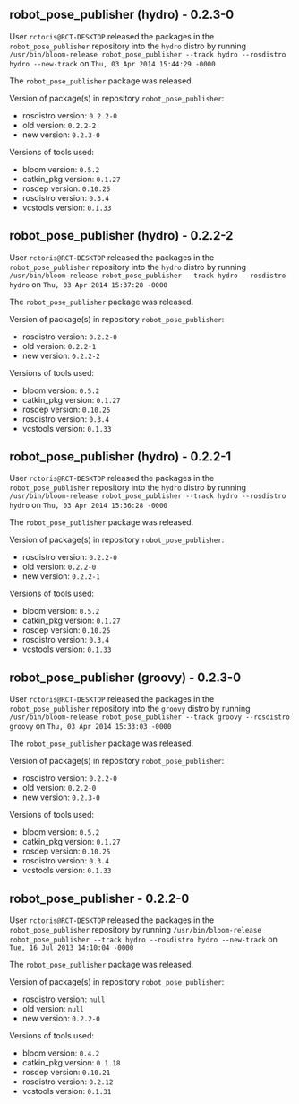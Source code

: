 ## robot_pose_publisher (hydro) - 0.2.3-0

User `rctoris@RCT-DESKTOP` released the packages in the `robot_pose_publisher` repository into the `hydro` distro by running `/usr/bin/bloom-release robot_pose_publisher --track hydro --rosdistro hydro --new-track` on `Thu, 03 Apr 2014 15:44:29 -0000`

The `robot_pose_publisher` package was released.

Version of package(s) in repository `robot_pose_publisher`:
- rosdistro version: `0.2.2-0`
- old version: `0.2.2-2`
- new version: `0.2.3-0`

Versions of tools used:
- bloom version: `0.5.2`
- catkin_pkg version: `0.1.27`
- rosdep version: `0.10.25`
- rosdistro version: `0.3.4`
- vcstools version: `0.1.33`


## robot_pose_publisher (hydro) - 0.2.2-2

User `rctoris@RCT-DESKTOP` released the packages in the `robot_pose_publisher` repository into the `hydro` distro by running `/usr/bin/bloom-release robot_pose_publisher --track hydro --rosdistro hydro` on `Thu, 03 Apr 2014 15:37:28 -0000`

The `robot_pose_publisher` package was released.

Version of package(s) in repository `robot_pose_publisher`:
- rosdistro version: `0.2.2-0`
- old version: `0.2.2-1`
- new version: `0.2.2-2`

Versions of tools used:
- bloom version: `0.5.2`
- catkin_pkg version: `0.1.27`
- rosdep version: `0.10.25`
- rosdistro version: `0.3.4`
- vcstools version: `0.1.33`


## robot_pose_publisher (hydro) - 0.2.2-1

User `rctoris@RCT-DESKTOP` released the packages in the `robot_pose_publisher` repository into the `hydro` distro by running `/usr/bin/bloom-release robot_pose_publisher --track hydro --rosdistro hydro` on `Thu, 03 Apr 2014 15:36:28 -0000`

The `robot_pose_publisher` package was released.

Version of package(s) in repository `robot_pose_publisher`:
- rosdistro version: `0.2.2-0`
- old version: `0.2.2-0`
- new version: `0.2.2-1`

Versions of tools used:
- bloom version: `0.5.2`
- catkin_pkg version: `0.1.27`
- rosdep version: `0.10.25`
- rosdistro version: `0.3.4`
- vcstools version: `0.1.33`


## robot_pose_publisher (groovy) - 0.2.3-0

User `rctoris@RCT-DESKTOP` released the packages in the `robot_pose_publisher` repository into the `groovy` distro by running `/usr/bin/bloom-release robot_pose_publisher --track groovy --rosdistro groovy` on `Thu, 03 Apr 2014 15:33:03 -0000`

The `robot_pose_publisher` package was released.

Version of package(s) in repository `robot_pose_publisher`:
- rosdistro version: `0.2.2-0`
- old version: `0.2.2-0`
- new version: `0.2.3-0`

Versions of tools used:
- bloom version: `0.5.2`
- catkin_pkg version: `0.1.27`
- rosdep version: `0.10.25`
- rosdistro version: `0.3.4`
- vcstools version: `0.1.33`


## robot_pose_publisher - 0.2.2-0

User `rctoris@RCT-DESKTOP` released the packages in the `robot_pose_publisher` repository by running `/usr/bin/bloom-release robot_pose_publisher --track hydro --rosdistro hydro --new-track` on `Tue, 16 Jul 2013 14:10:04 -0000`

The `robot_pose_publisher` package was released.

Version of package(s) in repository `robot_pose_publisher`:
- rosdistro version: `null`
- old version: `null`
- new version: `0.2.2-0`

Versions of tools used:
- bloom version: `0.4.2`
- catkin_pkg version: `0.1.18`
- rosdep version: `0.10.21`
- rosdistro version: `0.2.12`
- vcstools version: `0.1.31`


